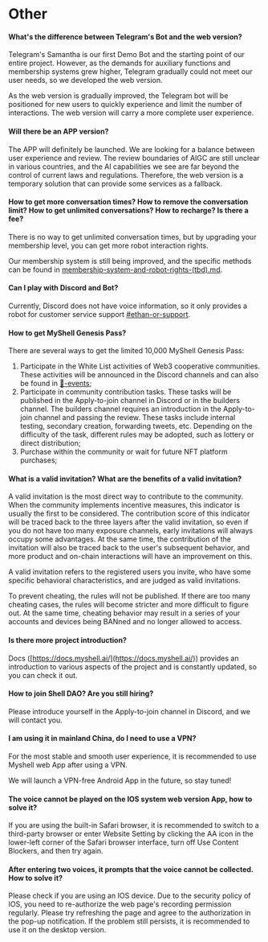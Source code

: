 # Other

#### What's the difference between Telegram's Bot and the web version?

Telegram's Samantha is our first Demo Bot and the starting point of our entire project. However, as the demands for auxiliary functions and membership systems grew higher, Telegram gradually could not meet our user needs, so we developed the web version.

As the web version is gradually improved, the Telegram bot will be positioned for new users to quickly experience and limit the number of interactions. The web version will carry a more complete user experience.

#### Will there be an APP version?

The APP will definitely be launched. We are looking for a balance between user experience and review. The review boundaries of AIGC are still unclear in various countries, and the AI capabilities we see are far beyond the control of current laws and regulations. Therefore, the web version is a temporary solution that can provide some services as a fallback.

#### How to get more conversation times? How to remove the conversation limit? How to get unlimited conversations? How to recharge? Is there a fee?

There is no way to get unlimited conversation times, but by upgrading your membership level, you can get more robot interaction rights.

Our membership system is still being improved, and the specific methods can be found in [membership-system-and-robot-rights-(tbd).md](../product-manual/membership-system-and-robot-rights-(tbd).md "mention").

#### Can I play with Discord and Bot?

Currently, Discord does not have voice information, so it only provides a robot for customer service support [#ethan-or-support](../product-manual/robot-introduction.md#ethan-or-support "mention").

#### How to get MyShell Genesis Pass?

There are several ways to get the limited 10,000 MyShell Genesis Pass:

1. Participate in the White List activities of Web3 cooperative communities. These activities will be announced in the Discord channels and can also be found in [🎉-events](../🎉-events/ "mention");
2. Participate in community contribution tasks. These tasks will be published in the Apply-to-join channel in Discord or in the builders channel. The builders channel requires an introduction in the Apply-to-join channel and passing the review. These tasks include internal testing, secondary creation, forwarding tweets, etc. Depending on the difficulty of the task, different rules may be adopted, such as lottery or direct distribution;
3. Purchase within the community or wait for future NFT platform purchases;

#### What is a valid invitation? What are the benefits of a valid invitation?

A valid invitation is the most direct way to contribute to the community. When the community implements incentive measures, this indicator is usually the first to be considered. The contribution score of this indicator will be traced back to the three layers after the valid invitation, so even if you do not have too many exposure channels, early invitations will always occupy some advantages. At the same time, the contribution of the invitation will also be traced back to the user's subsequent behavior, and more product and on-chain interactions will have an improvement on this.

A valid invitation refers to the registered users you invite, who have some specific behavioral characteristics, and are judged as valid invitations.

To prevent cheating, the rules will not be published. If there are too many cheating cases, the rules will become stricter and more difficult to figure out. At the same time, cheating behavior may result in a series of your accounts and devices being BANned and no longer allowed to access.

#### Is there more project introduction?

Docs ([https://docs.myshell.ai/](https://docs.myshell.ai/)) provides an introduction to various aspects of the project and is constantly updated, so you can check it out.

#### How to join Shell DAO? Are you still hiring?

Please introduce yourself in the Apply-to-join channel in Discord, and we will contact you.

#### I am using it in mainland China, do I need to use a VPN?

For the most stable and smooth user experience, it is recommended to use Myshell web App after using a VPN.

We will launch a VPN-free Android App in the future, so stay tuned!

#### The voice cannot be played on the IOS system web version App, how to solve it?

If you are using the built-in Safari browser, it is recommended to switch to a third-party browser or enter Website Setting by clicking the AA icon in the lower-left corner of the Safari browser interface, turn off Use Content Blockers, and then try again.

#### After entering two voices, it prompts that the voice cannot be collected. How to solve it?

Please check if you are using an IOS device. Due to the security policy of IOS, you need to re-authorize the web page's recording permission regularly. Please try refreshing the page and agree to the authorization in the pop-up notification. If the problem still persists, it is recommended to use it on the desktop version.